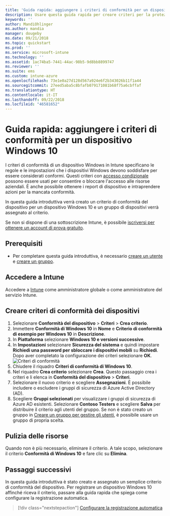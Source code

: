 ```yaml
---
title: 'Guida rapida: aggiungere i criteri di conformità per un dispositivo Windows 10'
description: Usare questa guida rapida per creare criteri per la protezione dei dati aziendali e la gestione dei dispositivi che gli utenti finali usano per accedere alle risorse aziendali. Assegnare quindi i criteri ai gruppi.
keywords: ''
author: MandiOhlinger
ms.author: mandia
manager: dougeby
ms.date: 09/21/2018
ms.topic: quickstart
ms.prod: ''
ms.service: microsoft-intune
ms.technology: ''
ms.assetid: 1ac74ba5-7441-44ac-98b5-9d8bb8899747
ms.reviewer: ''
ms.suite: ems
ms.custom: intune-azure
ms.openlocfilehash: 73e1e0a27d128d567a924e6f2b343026b11f1a44
ms.sourcegitcommit: 27eed5aba5c8bfafb079171081b68f75a6cbffaf
ms.translationtype: HT
ms.contentlocale: it-IT
ms.lasthandoff: 09/22/2018
ms.locfileid: "46581652"
---
```

# <a name="quickstart-add-a-device-compliance-policy-for-a-windows-10-device"></a>Guida rapida: aggiungere i criteri di conformità per un dispositivo Windows 10
I criteri di conformità di un dispositivo Windows in Intune specificano le regole e le impostazioni che i dispositivi Windows devono soddisfare per essere considerati conformi. Questi criteri con [accesso condizionale](https://docs.microsoft.com/intune/conditional-access) possono essere usati per consentire o bloccare l'accesso alle risorse aziendali. È anche possibile ottenere i report di dispositivo e intraprendere azioni per la mancata conformità.

In questa guida introduttiva verrà creato un criterio di conformità del dispositivo per un dispositivo Windows 10 e un gruppo di dispositivi verrà assegnato al criterio.

Se non si dispone di una sottoscrizione Intune, è possibile [iscriversi per ottenere un account di prova gratuito](free-trial-sign-up.md).

## <a name="prerequisites"></a>Prerequisiti
- Per completare questa guida introduttiva, è necessario [creare un utente](quickstart-create-user.md) e [creare un gruppo](quickstart-create-group.md).


## <a name="sign-in-to-intune"></a>Accedere a Intune
Accedere a [Intune](https://aka.ms/intuneportal) come amministratore globale o come amministratore del servizio Intune.

## <a name="create-a-device-compliance-policy"></a>Creare criteri di conformità dei dispositivi
1. Selezionare **Conformità del dispositivo** > **Criteri** > **Crea criterio**.
2. Immettere **Conformità di Windows 10** in **Nome** e **Criterio di conformità di esempio per Windows 10** in **Descrizione**.
3. In **Piattaforma** selezionare **Windows 10 e versioni successive**.
4. In **Impostazioni** selezionare **Sicurezza del sistema** e quindi impostare **Richiedi una password per sbloccare i dispositivi mobili** su **Richiedi**. Dopo aver completato la configurazione dei criteri selezionare **OK**.
   ![Criteri di conformità](/intune/media/quickstart-create-policy/compliance-policy.png)
5. Chiudere il riquadro **Criteri di conformità di Windows 10**. 
6. Nel riquadro **Crea criterio** selezionare **Crea**. Questo passaggio crea i criteri e li elenca in **Conformità del dispositivo** > **Criteri**.
7. Selezionare il nuovo criterio e scegliere **Assegnazioni**. È possibile includere o escludere i gruppi di sicurezza di Azure Active Directory (AD).
8. Scegliere **Gruppi selezionati** per visualizzare i gruppi di sicurezza di Azure AD esistenti. Selezionare **Contoso Testers** e scegliere **Salva** per distribuire il criterio agli utenti del gruppo. Se non è stato creato un gruppo in [Creare un gruppo per gestire gli utenti](quickstart-create-group.md), è possibile usare un gruppo di propria scelta. 

## <a name="clean-up-resources"></a>Pulizia delle risorse
Quando non è più necessario, eliminare il criterio. A tale scopo, selezionare il criterio **Conformità di Windows 10** e fare clic su **Elimina**. 

## <a name="next-steps"></a>Passaggi successivi
In questa guida introduttiva è stato creato e assegnato un semplice criterio di conformità del dispositivo. Per registrare un dispositivo Windows 10 affinché riceva il criterio, passare alla guida rapida che spiega come configurare la registrazione automatica. 
 
> [!div class="nextstepaction"]
> [Configurare la registrazione automatica ](quickstart-setup-auto-enrollment.md)